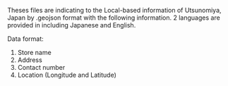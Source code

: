 Theses files are indicating to the Local-based information of Utsunomiya, Japan by .geojson format with the following information. 2 languages are provided in including Japanese and English.

Data format:

1. Store name
2. Address
3. Contact number
4. Location (Longitude and Latitude)
